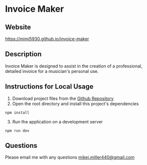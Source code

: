 # Invoice Maker

## Website

https://mimi5930.github.io/invoice-maker

## Description

Invoice Maker is designed to assist in the creation of a professional, detailed invoice for a musician's personal use.

## Instructions for Local Usage

1. Download project files from the [Github Repository](https://github.com/mimi5930/invoice-maker)
2. Open the root directory and install this project's dependencies

```
npm install
```

3. Run the application on a development server

```
npm run dev
```

## Questions

Please email me with any questions
<mikej.miller440@gmail.com>
